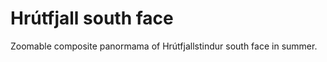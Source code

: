 <h1> Hrútfjall south face </h1>

Zoomable composite panormama of Hrútfjallstindur south face in summer.
